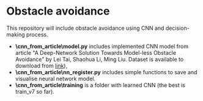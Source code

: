 # Obstacle avoidance

This repository will include obstacle avoidance using CNN and decision-making process.


- **\cnn_from_article\model.py** includes implemented CNN model from article "A Deep-Network Solution Towards Model-less Obstacle Avoidance" by Lei Tai, Shaohua Li, Ming Liu. Dataset is available to download from [link](https://ram-lab.com/file/iros_2016.tar.gz)),
- **\cnn_from_article\nn_register.py** includes simple functions to save and visualise neural network model.
- **\cnn_from_article\training** is a folder with learned CNN (the best is train_v7 so far).
